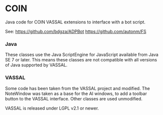 # COIN
Java code for COIN VASSAL extensions to interface with a bot script.

See:
https://github.com/bdgza/ADPBot
https://github.com/autonm/FS

### Java

These classes use the Java ScriptEngine for JavaScript available from Java SE 7 or later. This means these classes are not compatible with all versions of Java supported by VASSAL.

### VASSAL

Some code has been taken from the VASSAL project and modified. The NoteWindow was taken as a base for the AI windows, to add a toolbar button to the VASSAL interface. Other classes are used unmodified.

VASSAL is released under LGPL v2.1 or newer.
